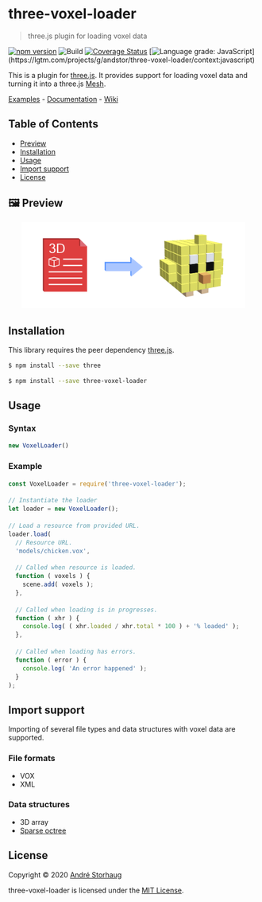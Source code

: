 # three-voxel-loader

> three.js plugin for loading voxel data

[![npm version](http://img.shields.io/npm/v/three-voxel-loader.svg?style=flat)](https://npmjs.org/package/three-voxel-loader "View this project on npm")
![Build](https://github.com/andstor/three-voxel-loader/workflows/Build/badge.svg)
[![Coverage Status](https://coveralls.io/repos/github/andstor/three-voxel-loader/badge.svg?branch=master)](https://coveralls.io/github/andstor/three-voxel-loader?branch=master)
[![Language grade: JavaScript](https://img.shields.io/lgtm/grade/javascript/g/andstor/three-voxel-loader.svg?)](https://lgtm.com/projects/g/andstor/three-voxel-loader/context:javascript)

This is a plugin for [three.js](https://github.com/mrdoob/three.js). It provides support for loading voxel data and turning it into a three.js [Mesh](https://threejs.org/docs/#api/en/objects/Mesh).

[Examples](https://andstor.github.io/three-voxel-loader/examples/) - 
[Documentation](https://andstor.github.io/three-voxel-loader/) - 
[Wiki](https://github.com/andstor/three-voxel-loader/wiki)

## Table of Contents

  * [Preview](#preview)
  * [Installation](#installation)
  * [Usage](#usage)
  * [Import support](#import-support)
  * [License](#license)


## 🖼 Preview

<p align=center>
	<img width="450" src="media/load-model.png" alt="Loading process">
</p>

## Installation

This library requires the peer dependency [three.js](https://github.com/mrdoob/three.js/).

```sh
$ npm install --save three
```

```sh
$ npm install --save three-voxel-loader
```

## Usage

### Syntax

```js
new VoxelLoader()
```

### Example

```js
const VoxelLoader = require('three-voxel-loader');

// Instantiate the loader
let loader = new VoxelLoader();

// Load a resource from provided URL.
loader.load(
  // Resource URL.
  'models/chicken.vox',

  // Called when resource is loaded.
  function ( voxels ) {
    scene.add( voxels );
  },

  // Called when loading is in progresses.
  function ( xhr ) {
    console.log( ( xhr.loaded / xhr.total * 100 ) + '% loaded' );
  },

  // Called when loading has errors.
  function ( error ) {
    console.log( 'An error happened' );
  }
);
```

## Import support

Importing of several file types and data structures with voxel data are supported.

### File formats

- VOX
- XML

### Data structures

- 3D array
- [Sparse octree](https://github.com/vanruesc/sparse-octree)

## License

Copyright © 2020 [André Storhaug](https://github.com/andstor)

three-voxel-loader is licensed under the [MIT License](https://github.com/andstor/three-voxel-loader/blob/master/LICENSE).

